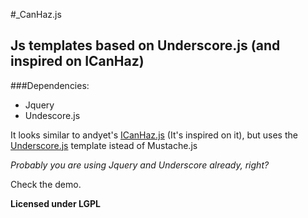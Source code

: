 #_CanHaz.js
## Js templates based on Underscore.js (and inspired on ICanHaz)

###Dependencies:
* Jquery
* Undescore.js

It looks similar to andyet's [ICanHaz.js](http://icanhazjs.com/) (It's inspired on it), but uses the [Underscore.js](http://documentcloud.github.com/underscore/) template istead of Mustache.js

_Probably you are using Jquery and Underscore already, right?_

Check the demo.

__Licensed under LGPL__
